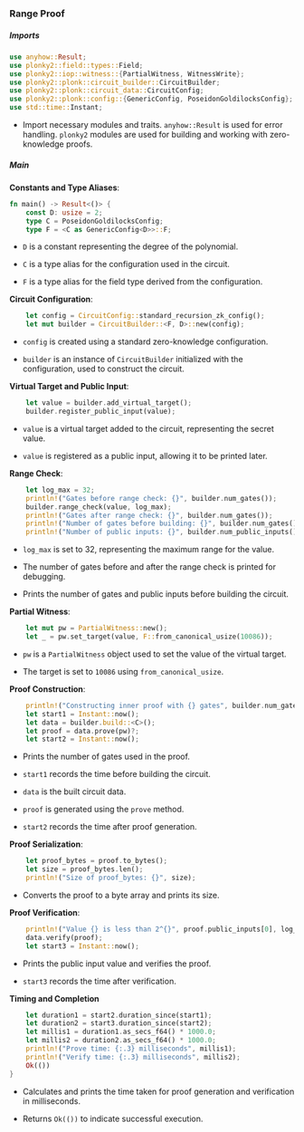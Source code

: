 ### Range Proof

##### Imports

```rust
use anyhow::Result;
use plonky2::field::types::Field;
use plonky2::iop::witness::{PartialWitness, WitnessWrite};
use plonky2::plonk::circuit_builder::CircuitBuilder;
use plonky2::plonk::circuit_data::CircuitConfig;
use plonky2::plonk::config::{GenericConfig, PoseidonGoldilocksConfig};
use std::time::Instant;
```

* Import necessary modules and traits. `anyhow::Result` is used for error handling. `plonky2` modules are used for building and working with zero-knowledge proofs.

##### Main

**Constants and Type Aliases**:

```rust
fn main() -> Result<()> {
    const D: usize = 2;
    type C = PoseidonGoldilocksConfig;
    type F = <C as GenericConfig<D>>::F;
```

* `D` is a constant representing the degree of the polynomial.

* `C` is a type alias for the configuration used in the circuit.

* `F` is a type alias for the field type derived from the configuration.

**Circuit Configuration**:

```rust
    let config = CircuitConfig::standard_recursion_zk_config();
    let mut builder = CircuitBuilder::<F, D>::new(config);
```

* `config` is created using a standard zero-knowledge configuration.

* `builder` is an instance of `CircuitBuilder` initialized with the configuration, used to construct the circuit.

**Virtual Target and Public Input**:

```rust
    let value = builder.add_virtual_target();
    builder.register_public_input(value);
```

* `value` is a virtual target added to the circuit, representing the secret value.

* `value` is registered as a public input, allowing it to be printed later.

**Range Check**:

```rust
    let log_max = 32;
    println!("Gates before range check: {}", builder.num_gates());
    builder.range_check(value, log_max);
    println!("Gates after range check: {}", builder.num_gates());
    println!("Number of gates before building: {}", builder.num_gates());
    println!("Number of public inputs: {}", builder.num_public_inputs());
```

* `log_max` is set to 32, representing the maximum range for the value.

* The number of gates before and after the range check is printed for debugging.

* Prints the number of gates and public inputs before building the circuit.

**Partial Witness**:

```rust
    let mut pw = PartialWitness::new();
    let _ = pw.set_target(value, F::from_canonical_usize(10086));
```

* `pw` is a `PartialWitness` object used to set the value of the virtual target.

* The target is set to `10086` using `from_canonical_usize`.

**Proof Construction**:

```rust
    println!("Constructing inner proof with {} gates", builder.num_gates());
    let start1 = Instant::now();
    let data = builder.build::<C>();
    let proof = data.prove(pw)?;
    let start2 = Instant::now();
```

* Prints the number of gates used in the proof.

* `start1` records the time before building the circuit.

* `data` is the built circuit data.

* `proof` is generated using the `prove` method.

* `start2` records the time after proof generation.

**Proof Serialization**:

```rust
    let proof_bytes = proof.to_bytes();
    let size = proof_bytes.len();
    println!("Size of proof_bytes: {}", size);
```

* Converts the proof to a byte array and prints its size.

**Proof Verification**:

```rust
    println!("Value {} is less than 2^{}", proof.public_inputs[0], log_max);
    data.verify(proof);
    let start3 = Instant::now();
```

* Prints the public input value and verifies the proof.

* `start3` records the time after verification.

**Timing and Completion**

```rust
    let duration1 = start2.duration_since(start1);
    let duration2 = start3.duration_since(start2);
    let millis1 = duration1.as_secs_f64() * 1000.0;
    let millis2 = duration2.as_secs_f64() * 1000.0;
    println!("Prove time: {:.3} milliseconds", millis1);
    println!("Verify time: {:.3} milliseconds", millis2);
    Ok(())
}
```

* Calculates and prints the time taken for proof generation and verification in milliseconds.

* Returns `Ok(())` to indicate successful execution.

